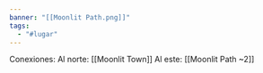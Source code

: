 ```yaml
---
banner: "[[Moonlit Path.png]]"
tags:
  - "#lugar"
---
```


Conexiones:
Al norte: [[Moonlit Town]]
Al este: [[Moonlit Path ~2]]
